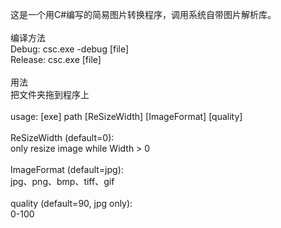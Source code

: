 这是一个用C#编写的简易图片转换程序，调用系统自带图片解析库。<br>
<br>
编译方法<br>
Debug:   csc.exe -debug [file]<br>
Release: csc.exe [file]<br>
<br>
用法<br>
把文件夹拖到程序上<br>
<br>
usage: [exe] path [ReSizeWidth] [ImageFormat] [quality]<br>
<br>
ReSizeWidth (default=0):<br>
only resize image while Width > 0<br>
<br>
ImageFormat (default=jpg):<br>
jpg、png、bmp、tiff、gif<br>
<br>
quality (default=90, jpg only):<br>
0-100<br>
<br>
